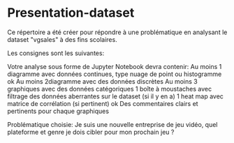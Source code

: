 # Presentation-dataset

Ce répertoire a été créer pour répondre à une problématique en analysant le dataset "vgsales" à des fins scolaires.

Les consignes sont les suivantes:

Votre analyse sous forme de Jupyter Notebook devra contenir:
Au moins 1 diagramme avec données continues, type nuage de point ou histogramme ok 
Au moins 2diagramme avec des données discrètes
Au moins 3 graphiques avec des données catégoriques
1 boîte à moustaches avec filtrage des données aberrantes sur le dataset (si il y en a)
1 heat map avec matrice de corrélation (si pertinent) ok
Des commentaires clairs et pertinents pour chaque graphiques

Problématique choisie: Je suis une nouvelle entreprise de jeu vidéo, quel plateforme et genre je dois cibler pour mon prochain jeu ?